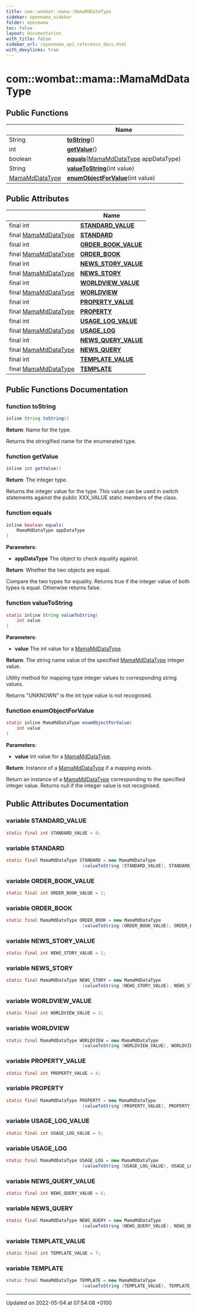 ```yaml
---
title: com::wombat::mama::MamaMdDataType
sidebar: openmama_sidebar
folder: openmama
toc: false
layout: documentation
with_title: false
sidebar_url: /openmama_api_reference_docs.html
with_doxylinks: true
---
```


# com::wombat::mama::MamaMdDataType





## Public Functions

|                | Name           |
| -------------- | -------------- |
| String | **[toString](classcom_1_1wombat_1_1mama_1_1MamaMdDataType.html#function-tostring)**() |
| int | **[getValue](classcom_1_1wombat_1_1mama_1_1MamaMdDataType.html#function-getvalue)**() |
| boolean | **[equals](classcom_1_1wombat_1_1mama_1_1MamaMdDataType.html#function-equals)**([MamaMdDataType](classcom_1_1wombat_1_1mama_1_1MamaMdDataType.html) appDataType) |
| String | **[valueToString](classcom_1_1wombat_1_1mama_1_1MamaMdDataType.html#function-valuetostring)**(int value) |
| [MamaMdDataType](classcom_1_1wombat_1_1mama_1_1MamaMdDataType.html) | **[enumObjectForValue](classcom_1_1wombat_1_1mama_1_1MamaMdDataType.html#function-enumobjectforvalue)**(int value) |

## Public Attributes

|                | Name           |
| -------------- | -------------- |
| final int | **[STANDARD_VALUE](classcom_1_1wombat_1_1mama_1_1MamaMdDataType.html#variable-standard-value)**  |
| final [MamaMdDataType](classcom_1_1wombat_1_1mama_1_1MamaMdDataType.html) | **[STANDARD](classcom_1_1wombat_1_1mama_1_1MamaMdDataType.html#variable-standard)**  |
| final int | **[ORDER_BOOK_VALUE](classcom_1_1wombat_1_1mama_1_1MamaMdDataType.html#variable-order-book-value)**  |
| final [MamaMdDataType](classcom_1_1wombat_1_1mama_1_1MamaMdDataType.html) | **[ORDER_BOOK](classcom_1_1wombat_1_1mama_1_1MamaMdDataType.html#variable-order-book)**  |
| final int | **[NEWS_STORY_VALUE](classcom_1_1wombat_1_1mama_1_1MamaMdDataType.html#variable-news-story-value)**  |
| final [MamaMdDataType](classcom_1_1wombat_1_1mama_1_1MamaMdDataType.html) | **[NEWS_STORY](classcom_1_1wombat_1_1mama_1_1MamaMdDataType.html#variable-news-story)**  |
| final int | **[WORLDVIEW_VALUE](classcom_1_1wombat_1_1mama_1_1MamaMdDataType.html#variable-worldview-value)**  |
| final [MamaMdDataType](classcom_1_1wombat_1_1mama_1_1MamaMdDataType.html) | **[WORLDVIEW](classcom_1_1wombat_1_1mama_1_1MamaMdDataType.html#variable-worldview)**  |
| final int | **[PROPERTY_VALUE](classcom_1_1wombat_1_1mama_1_1MamaMdDataType.html#variable-property-value)**  |
| final [MamaMdDataType](classcom_1_1wombat_1_1mama_1_1MamaMdDataType.html) | **[PROPERTY](classcom_1_1wombat_1_1mama_1_1MamaMdDataType.html#variable-property)**  |
| final int | **[USAGE_LOG_VALUE](classcom_1_1wombat_1_1mama_1_1MamaMdDataType.html#variable-usage-log-value)**  |
| final [MamaMdDataType](classcom_1_1wombat_1_1mama_1_1MamaMdDataType.html) | **[USAGE_LOG](classcom_1_1wombat_1_1mama_1_1MamaMdDataType.html#variable-usage-log)**  |
| final int | **[NEWS_QUERY_VALUE](classcom_1_1wombat_1_1mama_1_1MamaMdDataType.html#variable-news-query-value)**  |
| final [MamaMdDataType](classcom_1_1wombat_1_1mama_1_1MamaMdDataType.html) | **[NEWS_QUERY](classcom_1_1wombat_1_1mama_1_1MamaMdDataType.html#variable-news-query)**  |
| final int | **[TEMPLATE_VALUE](classcom_1_1wombat_1_1mama_1_1MamaMdDataType.html#variable-template-value)**  |
| final [MamaMdDataType](classcom_1_1wombat_1_1mama_1_1MamaMdDataType.html) | **[TEMPLATE](classcom_1_1wombat_1_1mama_1_1MamaMdDataType.html#variable-template)**  |

## Public Functions Documentation

### function toString

```java
inline String toString()
```


**Return**: Name for the type. 

Returns the stringified name for the enumerated type.


### function getValue

```java
inline int getValue()
```


**Return**: The integer type. 

Returns the integer value for the type. This value can be used in switch statements against the public XXX_VALUE static members of the class.


### function equals

```java
inline boolean equals(
    MamaMdDataType appDataType
)
```


**Parameters**: 

  * **appDataType** The object to check equality against. 


**Return**: Whether the two objects are equal. 

Compare the two types for equality. Returns true if the integer value of both types is equal. Otherwise returns false.


### function valueToString

```java
static inline String valueToString(
    int value
)
```


**Parameters**: 

  * **value** The int value for a [MamaMdDataType](classcom_1_1wombat_1_1mama_1_1MamaMdDataType.html). 


**Return**: The string name value of the specified [MamaMdDataType](classcom_1_1wombat_1_1mama_1_1MamaMdDataType.html) integer value. 

Utility method for mapping type integer values to corresponding string values.

Returns "UNKNOWN" is the int type value is not recognised.


### function enumObjectForValue

```java
static inline MamaMdDataType enumObjectForValue(
    int value
)
```


**Parameters**: 

  * **value** Int value for a [MamaMdDataType](classcom_1_1wombat_1_1mama_1_1MamaMdDataType.html). 


**Return**: Instance of a [MamaMdDataType](classcom_1_1wombat_1_1mama_1_1MamaMdDataType.html) if a mapping exists. 

Return an instance of a [MamaMdDataType](classcom_1_1wombat_1_1mama_1_1MamaMdDataType.html) corresponding to the specified integer value. Returns null if the integer value is not recognised.


## Public Attributes Documentation

### variable STANDARD_VALUE

```java
static final int STANDARD_VALUE = 0;
```


### variable STANDARD

```java
static final MamaMdDataType STANDARD = new MamaMdDataType
                             (valueToString (STANDARD_VALUE), STANDARD_VALUE);
```


### variable ORDER_BOOK_VALUE

```java
static final int ORDER_BOOK_VALUE = 1;
```


### variable ORDER_BOOK

```java
static final MamaMdDataType ORDER_BOOK = new MamaMdDataType
                             (valueToString (ORDER_BOOK_VALUE), ORDER_BOOK_VALUE);
```


### variable NEWS_STORY_VALUE

```java
static final int NEWS_STORY_VALUE = 2;
```


### variable NEWS_STORY

```java
static final MamaMdDataType NEWS_STORY = new MamaMdDataType
                             (valueToString (NEWS_STORY_VALUE), NEWS_STORY_VALUE);
```


### variable WORLDVIEW_VALUE

```java
static final int WORLDVIEW_VALUE = 3;
```


### variable WORLDVIEW

```java
static final MamaMdDataType WORLDVIEW = new MamaMdDataType
                             (valueToString (WORLDVIEW_VALUE), WORLDVIEW_VALUE);
```


### variable PROPERTY_VALUE

```java
static final int PROPERTY_VALUE = 4;
```


### variable PROPERTY

```java
static final MamaMdDataType PROPERTY = new MamaMdDataType
                             (valueToString (PROPERTY_VALUE), PROPERTY_VALUE);
```


### variable USAGE_LOG_VALUE

```java
static final int USAGE_LOG_VALUE = 5;
```


### variable USAGE_LOG

```java
static final MamaMdDataType USAGE_LOG = new MamaMdDataType
                             (valueToString (USAGE_LOG_VALUE), USAGE_LOG_VALUE);
```


### variable NEWS_QUERY_VALUE

```java
static final int NEWS_QUERY_VALUE = 6;
```


### variable NEWS_QUERY

```java
static final MamaMdDataType NEWS_QUERY = new MamaMdDataType
                             (valueToString (NEWS_QUERY_VALUE), NEWS_QUERY_VALUE);
```


### variable TEMPLATE_VALUE

```java
static final int TEMPLATE_VALUE = 7;
```


### variable TEMPLATE

```java
static final MamaMdDataType TEMPLATE = new MamaMdDataType
                             (valueToString (TEMPLATE_VALUE), TEMPLATE_VALUE);
```


-------------------------------

Updated on 2022-05-04 at 07:54:08 +0100